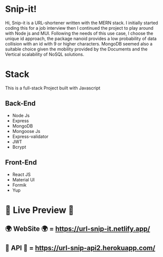 ﻿# Snip-it!

Hi, Snip-it is a URL-shortener written with the MERN stack.
I initially started coding this for a job interview then I continued the project to play around with Node js and MUI.
Following the needs of this use case, I choose the unique id approach, the package nanoid provides a low probability of data collision with an id with  9 or higher characters.
MongoDB seemed also a suitable choice given the mobility provided by the Documents and the Vertical scalability of NoSQL solutions.



# Stack
 
 This is a full-stack Project built with Javascript 
 
## Back-End

 - Node Js
 - Express
 - MongoDB
 - Mongoose Js
 - Express-validator
 - JWT
 - Bcrypt

## Front-End

 - React JS
 - Material UI
 - Formik
 - Yup
 
 
 # 🔌 Live Preview 🔌
 
   ## 🌍 WebSite 🌍 = https://url-snip-it.netlify.app/
   ## 💾 API 💾 = https://url-snip-api2.herokuapp.com/
 



